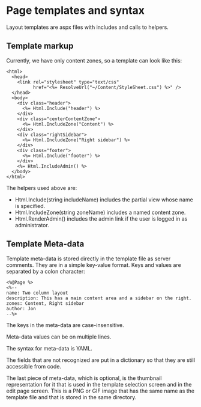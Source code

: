 Page templates and syntax
=========================

Layout templates are aspx files with includes and calls to helpers.


## Template markup
Currently, we have only content zones, so a template can look like this:

    
    <html>
      <head>
        <link rel="stylesheet" type="text/css"
              href="<%= ResolveUrl("~/Content/StyleSheet.css") %>" />
      </head>
      <body>
        <div class="header">
          <%= Html.Include("header") %>
        </div>   
        <div class="centerContentZone">
          <%= Html.IncludeZone("Content") %>
        </div>   
        <div class="rightSidebar">
          <%= Html.IncludeZone("Right sidebar") %>
        </div>
        <div class="footer">
          <%= Html.Include("footer") %>
        </div>
        <%= Html.IncludeAdmin() %>
      </body>
    </html>


The helpers used above are:
* Html.Include(string includeName) includes the partial view whose name is specified.
* Html.IncludeZone(string zoneName) includes a named content zone.
* Html.RenderAdmin() includes the admin link if the user is logged in as administrator.

## Template Meta-data
Template meta-data is stored directly in the template file as server comments. They are in a simple key-value format. Keys and values are separated by a colon character:

    
    <%@Page %>
    <%--
    name: Two column layout
    description: This has a main content area and a sidebar on the right.
    zones: Content, Right sidebar
    author: Jon
    --%>


The keys in the meta-data are case-insensitive.

Meta-data values can be on multiple lines.

The syntax for meta-data is YAML.

The fields that are not recognized are put in a dictionary so that they are still accessible from code.

The last piece of meta-data, which is optional, is the thumbnail representation for it that is used in the template selection screen and in the edit page screen. This is a PNG or GIF image that has the same name as the template file and that is stored in the same directory.
